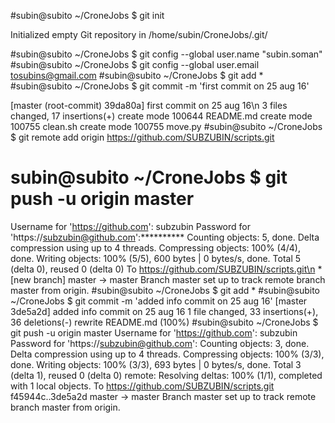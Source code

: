 #subin@subito ~/CroneJobs $ git init
  
  Initialized empty Git repository in /home/subin/CroneJobs/.git/ 

#subin@subito ~/CroneJobs $ git config --global user.name &quot;subin.soman&quot;
#subin@subito ~/CroneJobs $ git config --global user.email tosubins@gmail.com
#subin@subito ~/CroneJobs $ git add *
#subin@subito ~/CroneJobs $ git commit -m 'first commit on 25 aug 16' 

[master (root-commit) 39da80a] first commit on 25 aug 16\n  3 files changed, 17 insertions(+) 
 create mode 100644 README.md
 create mode 100755 clean.sh
 create mode 100755 move.py
#subin@subito ~/CroneJobs $ git remote add origin https://github.com/SUBZUBIN/scripts.git
# subin@subito ~/CroneJobs $ git push -u origin master
 Username for 'https://github.com': subzubin
 Password for 'https://subzubin@github.com':**********
 Counting objects: 5, done.
  Delta compression using up to 4 threads.
  Compressing objects: 100% (4/4), done.
  Writing objects: 100% (5/5), 600 bytes | 0 bytes/s, done.
  Total 5 (delta 0), reused 0 (delta 0)
  To https://github.com/SUBZUBIN/scripts.git\n  * [new branch] master -> master
   Branch master set up to track remote branch master from origin.
#subin@subito ~/CroneJobs $ git add *
#subin@subito ~/CroneJobs $ git commit -m 'added  info commit on 25 aug 16'
[master 3de5a2d] added  info commit on 25 aug 16
 1 file changed, 33 insertions(+), 36 deletions(-)
 rewrite README.md (100%)
#subin@subito ~/CroneJobs $ git push -u origin master
Username for 'https://github.com': subzubin
Password for 'https://subzubin@github.com': 
Counting objects: 3, done.
Delta compression using up to 4 threads.
Compressing objects: 100% (3/3), done.
Writing objects: 100% (3/3), 693 bytes | 0 bytes/s, done.
Total 3 (delta 1), reused 0 (delta 0)
remote: Resolving deltas: 100% (1/1), completed with 1 local objects.
To https://github.com/SUBZUBIN/scripts.git
   f45944c..3de5a2d  master -> master
Branch master set up to track remote branch master from origin.
